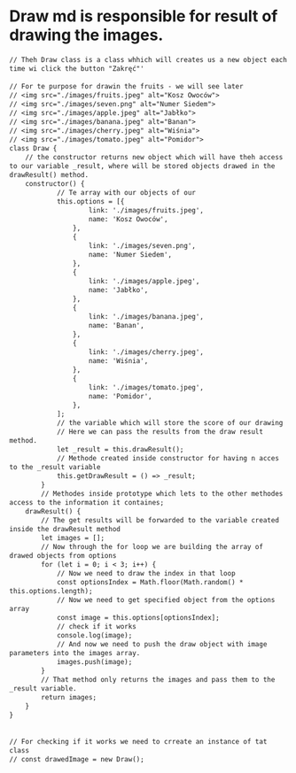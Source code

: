 # Draw md is responsible for result of drawing the images.

    // Theh Draw class is a class whhich will creates us a new object each time wi click the button "Zakręć"'

    // For te purpose for drawin the fruits - we will see later
    // <img src="./images/fruits.jpeg" alt="Kosz Owoców">
    // <img src="./images/seven.png" alt="Numer Siedem">
    // <img src="./images/apple.jpeg" alt="Jabłko">
    // <img src="./images/banana.jpeg" alt="Banan">
    // <img src="./images/cherry.jpeg" alt="Wiśnia">
    // <img src="./images/tomato.jpeg" alt="Pomidor">
    class Draw {
        // the constructor returns new object which will have theh access to our variable _result, where will be stored objects drawed in the drawResult() method.
        constructor() {
                // Te array with our objects of our  
                this.options = [{
                        link: './images/fruits.jpeg',
                        name: 'Kosz Owoców',
                    },
                    {
                        link: './images/seven.png',
                        name: 'Numer Siedem',
                    },
                    {
                        link: './images/apple.jpeg',
                        name: 'Jabłko',
                    },
                    {
                        link: './images/banana.jpeg',
                        name: 'Banan',
                    },
                    {
                        link: './images/cherry.jpeg',
                        name: 'Wiśnia',
                    },
                    {
                        link: './images/tomato.jpeg',
                        name: 'Pomidor',
                    },
                ];
                // the variable which will store the score of our drawing
                // Here we can pass the results from the draw result method.
                let _result = this.drawResult();
                // Methode created inside constructor for having n acces to the _result variable
                this.getDrawResult = () => _result;
            }
            // Methodes inside prototype which lets to the other methodes access to the information it containes;
        drawResult() {
            // The get results will be forwarded to the variable created inside the drawResult method
            let images = [];
            // Now through the for loop we are building the array of drawed objects from options
            for (let i = 0; i < 3; i++) {
                // Now we need to draw the index in that loop
                const optionsIndex = Math.floor(Math.random() * this.options.length);
                // Now we need to get specified object from the options array
                const image = this.options[optionsIndex];
                // check if it works
                console.log(image);
                // And now we need to push the draw object with image parameters into the images array.
                images.push(image);
            }
            // That method only returns the images and pass them to the _result variable.
            return images;
        }
    }


    // For checking if it works we need to crreate an instance of tat class
    // const drawedImage = new Draw();